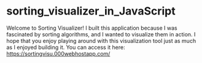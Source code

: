 # sorting_visualizer_in_JavaScript

Welcome to Sorting Visualizer! I built this application because I was fascinated by sorting algorithms, and I wanted to visualize them in action. I hope that you enjoy 
playing around with this visualization tool just as much as I enjoyed building it. You can access it here: 
https://sortingvisu.000webhostapp.com/
